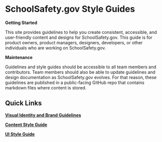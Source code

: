 <link href="https://fonts.googleapis.com/css?family=Source+Sans+Pro" rel="stylesheet">

# SchoolSafety.gov Style Guides

**Getting Started**

This site provides guidelines to help you create consistent, accessible, and user-friendly content and designs for SchoolSafety.gov. This guide is for product owners, product managers, designers, developers, or other individuals who are working on SchoolSafety.gov.

**Maintenance** 

Guidelines and style guides should be accessible to all team members and contributors. Team members should also be able to update guidelines and design documentation as SchoolSafety.gov evolves. For that reason, these guidelines are published in a public-facing GitHub repo that contains markdown files where content is stored. 

## Quick Links

[__Visual Identity and Brand Guidelines__](visual-identity.md)

[__Content Style Guide__](content-style-guide.md)

[__UI Style Guide__](UI-style-guide.md)



